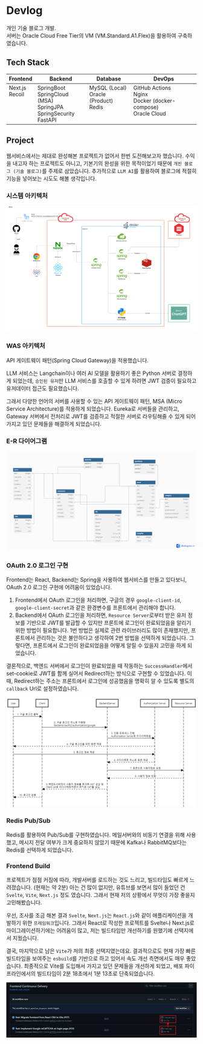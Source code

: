# Devlog

개인 기술 블로그 개발.<br>
서버는 Oracle Cloud Free Tier의 VM (VM.Standard.A1.Flex)을 활용하여 구축하였습니다.

## Tech Stack

<div align=center>
  <table>
    <thead>
    <tr>
      <th>Frontend</th>
      <th>Backend</th>
      <th>Database</th>
      <th>DevOps</th>
    </tr>
    </thead>
    <tbody>
      <tr>
        <td valign="top">
        Next.js<br>
        Recoil
        </td>
        <td valign="top">
        SpringBoot<br>
        SpringCloud (MSA)<br>
        SpringJPA<br>
        SpringSecurity<br>
        FastAPI
        </td>
        <td valign="top">
        MySQL (Local)<br>
        Oracle (Product)<br>
        Redis
        </td>
        <td valign="top">
        GitHub Actions<br>
        Nginx<br>
        Docker (docker-compose)<br>
        Oracle Cloud
        </td>
      </tr>
    </tbody>
  </table>
</div>

## Project

웹서비스에서는 제대로 완성해본 프로젝트가 없어서 한번 도전해보고자 했습니다. 수익을 내고자 하는 프로젝트도 아니고, 기본기의 완성을 위한 목적이었기 때문에 `개인 블로그 (기술 블로그)`를 주제로 삼았습니다. 추가적으로 `LLM AI`를 활용하여 블로그에 적절히 기능을 넣어보는 시도도 해볼 생각입니다.

### 시스템 아키텍처

![시스템 아키텍처](./readme_src/system_architecture2.png)

### WAS 아키텍처

API 게이트웨이 패턴(Spring Cloud Gateway)을 적용했습니다.

LLM 서비스는 Langchain이나 여러 AI 모델을 활용하기 좋은 Python 서버로 결정하게 되었는데, `승인된 유저`만 LLM 서비스를 호출할 수 있게 하려면 JWT 검증이 필요하고 유저데이터 접근도 필요했습니다.

그래서 다양한 언어의 서버를 사용할 수 있는 API 게이트웨이 패턴, MSA (Micro Service Architecture)를 적용하게 되었습니다. Eureka로 서버들을 관리하고, Gateway 서버에서 전처리로 JWT를 검증하고 적절한 서버로 라우팅해줄 수 있게 되어 가지고 있던 문제들을 해결하게 되었습니다.

### E-R 다이어그램

![E-R 다이어그램](./readme_src/er_diagram.png)

### OAuth 2.0 로그인 구현

Frontend는 React, Backend는 Spring을 사용하여 웹서비스를 만들고 있다보니, OAuth 2.0 로그인 구현에 어려움이 있었습니다.

1. Frontend에서 OAuth 로그인을 처리하면, 구글의 경우 `google-client-id`, `google-client-secret`과 같은 환경변수를 프론트에서 관리해야 합니다.
2. Backend에서 OAuth 로그인을 처리하면, `Resource Server`로부터 받은 유저 정보를 기반으로 JWT를 발급할 수 있지만 프론트에 로그인이 완료되었음을 알리기 위한 방법이 필요합니다.
   1번 방법은 실제로 관련 라이브러리도 많이 존재했지만, 프론트에서 관리하는 것은 불안하다고 생각하여 2번 방법을 선택하게 되었습니다. 그렇다면, 프론트에서 로그인이 완료되었음을 어떻게 알릴 수 있을지 고민을 하게 되었습니다.

결론적으로, 백엔드 서버에서 로그인이 완료되었을 때 작동하는 `SuccessHandler`에서 set-cookie로 JWT를 함께 실어서 Redirect하는 방식으로 구현할 수 있었습니다. 이때, Redirect하는 주소는 프론트에서 로그인에 성공했음을 명확히 알 수 있도록 별도의 `callback` Url로 설정하였습니다.

![OAuth 2.0 로그인 구현](./readme_src/OAuth2_Sequencediagram.png)

### Redis Pub/Sub

Redis를 활용하여 Pub/Sub를 구현하였습니다. 메일서버와의 비동기 연결을 위해 사용했고, 메시지 전달 여부가 크게 중요하지 않았기 때문에 Kafka나 RabbitMQ보다는 Redis를 선택하게 되었습니다.

### Frontend Build

프로젝트가 점점 커짐에 따라, 개발서버를 로드하는 것도 느리고, 빌드타임도 빠르게 느려졌습니다. (현재는 약 2분) 아는 건 많이 없지만, 유튜브를 보면서 많이 들었던 건 `Svelte`, `Vite`, `Next.js` 정도 였습니다. 그래서 현재 저의 상황에서 무엇이 가장 좋을지 고민해봤습니다.

우선, 조사를 조금 해본 결과 `Svelte`, `Next.js`는 `React.js`와 같이 애플리케이션을 개발하기 위한 `프레임워크`입니다. 그래서 React로 작성한 프로젝트를 Svelte나 Next.js로 마이그레이션하기에는 어려움이 많고, 저는 빌드타임만 개선하기를 원했기에 선택지에서 지웠습니다.

결국, 마지막으로 남은 `Vite`가 저의 최종 선택지였는데요. 결과적으로도 현재 가장 빠른 빌드타임을 보여주는 `esbuild`를 기반으로 하고 있어서 속도 개선 측면에서도 매우 좋았습니다. 최종적으로 Vite를 도입해서 가지고 있던 문제들을 개선하게 되었고, 배포 파이프라인에서의 빌드타임이 2분 18초에서 1분 13초로 단축되었습니다.

![Vite로 마이그레이션 후 빌드타임 개선](./readme_src/vite.png)
